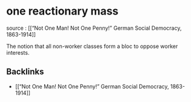 # one reactionary mass

source
: [[&ldquo;Not One Man! Not One Penny!&rdquo; German Social Democracy, 1863-1914]]

The notion that all non-worker classes form a bloc to oppose worker interests.


<a id="org7d9edec"></a>

## Backlinks

-   [[&ldquo;Not One Man! Not One Penny!&rdquo; German Social Democracy, 1863-1914]]
